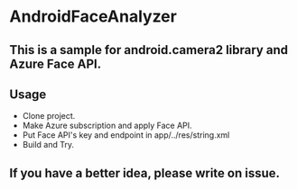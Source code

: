 # AndroidFaceAnalyzer

## This is a sample for android.camera2 library and Azure Face API.

## Usage

- Clone project.
- Make Azure subscription and apply Face API.
- Put Face API's key and endpoint in app/../res/string.xml
- Build and Try.

## If you have a better idea, please write on issue.

